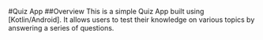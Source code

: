 #Quiz App
##Overview
This is a simple Quiz App built using [Kotlin/Android]. It allows users to test their knowledge on various topics by answering a series of questions.
